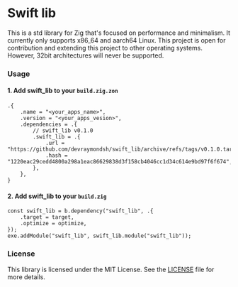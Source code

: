 # Swift lib
This is a std library for Zig that's focused on performance and minimalism. It currently only supports x86_64 and aarch64 Linux. This project is open for contribution and extending this project to other operating systems. However, 32bit architectures will never be supported.

### Usage
#### 1. Add swift_lib to your `build.zig.zon`
```zig
.{
    .name = "<your_apps_name>",
    .version = "<your_apps_vesion>",
    .dependencies = .{
        // swift_lib v0.1.0
        .swift_lib = .{
            .url = "https://github.com/devraymondsh/swift_lib/archive/refs/tags/v0.1.0.tar.gz",
            .hash = "1220eac29cedd4800a298a1eac86629838d3f158cb4046cc1d34c614e9bd97f6f674",
        },
    },
}
```
#### 2. Add swift_lib to your `build.zig`
```zig
const swift_lib = b.dependency("swift_lib", .{
    .target = target,
    .optimize = optimize,
});
exe.addModule("swift_lib", swift_lib.module("swift_lib"));
```

### License
This library is licensed under the MIT License. See the [LICENSE](LICENSE) file for more details.
